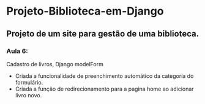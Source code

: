 # Projeto-Biblioteca-em-Django

## Projeto de um site para gestão de uma biblioteca.

### Aula 6:

Cadastro de livros, Django modelForm

- Criada a funcionalidade de preenchimento automático da categoria do formulário.
- Criada a função de redirecionamento para a pagina home ao adicionar livro novo.
